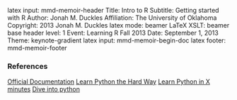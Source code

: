 latex input: mmd-memoir-header
Title: Intro to R
Subtitle: Getting started with R
Author: Jonah M. Duckles
Affiliation: The University of Oklahoma
Copyright: 2013 Jonah M. Duckles
latex mode: beamer
LaTeX XSLT: beamer
base header level: 1 
Event: Learning R Fall 2013
Date: September 1, 2013
Theme: keynote-gradient
latex input: mmd-memoir-begin-doc
latex footer: mmd-memoir-footer


### References ###
[Official Documentation](http://docs.python.org/2.6/)
[Learn Python the Hard Way](http://learnpythonthehardway.org/book/)
[Learn Python in X minutes](http://learnxinyminutes.com/docs/python/)
[Dive into python](http://www.diveintopython.net/)
